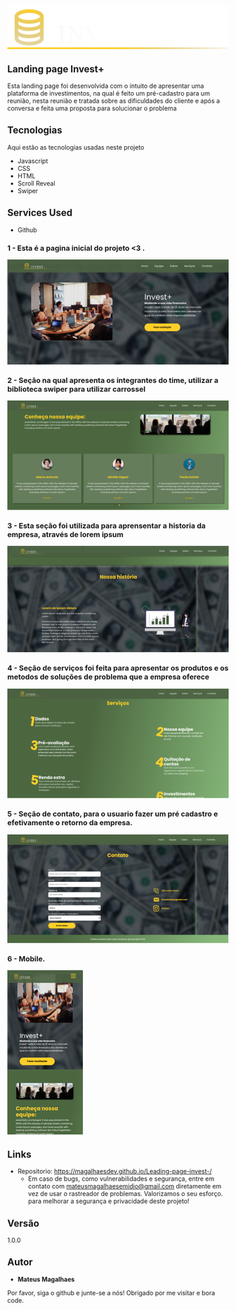 
![Logo of the project](https://github.com/MagalhaesDev/Leading-page-invest-/blob/main/assets/logo.svg)


## Landing page Invest+
 Esta landing page foi desenvolvida com o intuito de apresentar uma plataforma de investimentos, na qual é feito um pré-cadastro para um reunião, nesta reunião e tratada sobre as dificuldades do cliente e após a conversa e feita
 uma proposta para solucionar o problema

## Tecnologias

Aqui estão as tecnologias usadas neste projeto

* Javascript
* CSS
* HTML
* Scroll Reveal
* Swiper 

## Services Used

* Github

### 1 - Esta é a pagina inicial do projeto <3 .

![Pagina Inicial](https://github.com/MagalhaesDev/Leading-page-invest-/blob/main/assets/img-readme/main.png)

### 2 - Seção na qual apresenta os integrantes do time, utilizar a biblioteca swiper para utilizar carrossel

![Equipe](https://github.com/MagalhaesDev/Leading-page-invest-/blob/main/assets/img-readme/equip.png)

### 3 - Esta seção foi utilizada para aprensentar a historia da empresa, através de lorem ipsum

![Historia](https://github.com/MagalhaesDev/Leading-page-invest-/blob/main/assets/img-readme/history.png)

### 4 - Seção de serviços foi feita para apresentar os produtos e os metodos de soluções de problema que a empresa oferece

![Serviços](https://github.com/MagalhaesDev/Leading-page-invest-/blob/main/assets/img-readme/services.png)

### 5 - Seção de contato, para o usuario fazer um pré cadastro e efetivamente o retorno da empresa.

![Contato](https://github.com/MagalhaesDev/Leading-page-invest-/blob/main/assets/img-readme/contact.png)

### 6 - Mobile. 

![Mobile](https://github.com/MagalhaesDev/Leading-page-invest-/blob/main/assets/img-readme/mobile.png)



## Links
  - Repositorio: https://magalhaesdev.github.io/Leading-page-invest-/
    -  Em caso de bugs, como vulnerabilidades e segurança, entre em contato com mateusmagalhaesemidio@gmail.com diretamente em vez de usar o rastreador de problemas. Valorizamos o seu esforço. para melhorar a segurança e privacidade deste projeto!

  ## Versão

  1.0.0

  ## Autor

  * **Mateus Magalhaes**

  Por favor, siga o github e junte-se a nós!
  Obrigado por me visitar e bora code.

